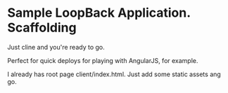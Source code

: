 # Sample LoopBack Application. Scaffolding

Just cline and you're ready to go.

Perfect for quick deploys for playing with AngularJS, for example.

I already has root page client/index.html. Just add some static assets ang go.
